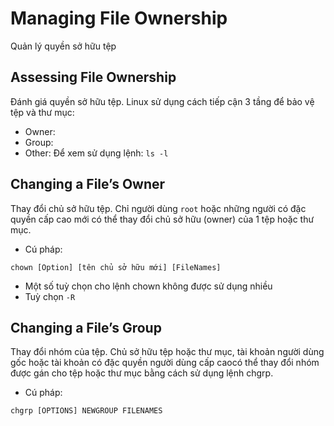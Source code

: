 # Managing File Ownership
Quản lý quyền sở hữu tệp

## Assessing File Ownership
Đánh giá quyền sở hữu tệp.
Linux sử dụng cách tiếp cận 3 tầng để bảo vệ tệp và thư mục:
- Owner:
- Group:
- Other:
Để xem sử dụng lệnh: `ls -l`

## Changing a File’s Owner
Thay đổi chủ sở hữu tệp.
Chỉ người dùng `root` hoặc những người có đặc quyền cấp cao mới có thể thay đổi chủ sở hữu (owner) của 1 tệp hoặc thư mục.
- Cú pháp:
```
chown [Option] [tên chủ sở hữu mới] [FileNames]
```
- Một số tuỳ chọn cho lệnh chown không được sử dụng nhiều
- Tuỳ chọn `-R`

## Changing a File’s Group
Thay đổi nhóm của tệp.
Chủ sở hữu tệp hoặc thư mục, tài khoản người dùng gốc hoặc tài khoản có đặc quyền người dùng cấp caocó thể thay đổi nhóm được gán cho tệp hoặc thư mục bằng cách sử dụng lệnh chgrp.
- Cú pháp:
```
chgrp [OPTIONS] NEWGROUP FILENAMES
```
